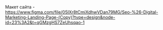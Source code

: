 

Макет сайта - https://www.figma.com/file/05IXr8tCmiXdhwVDan79MG/Seo-%26-Digital-Marketing-Landing-Page-(Copy)?type=design&node-id=23%3A2&t=qGMzgHS7ZeUhsqao-1
